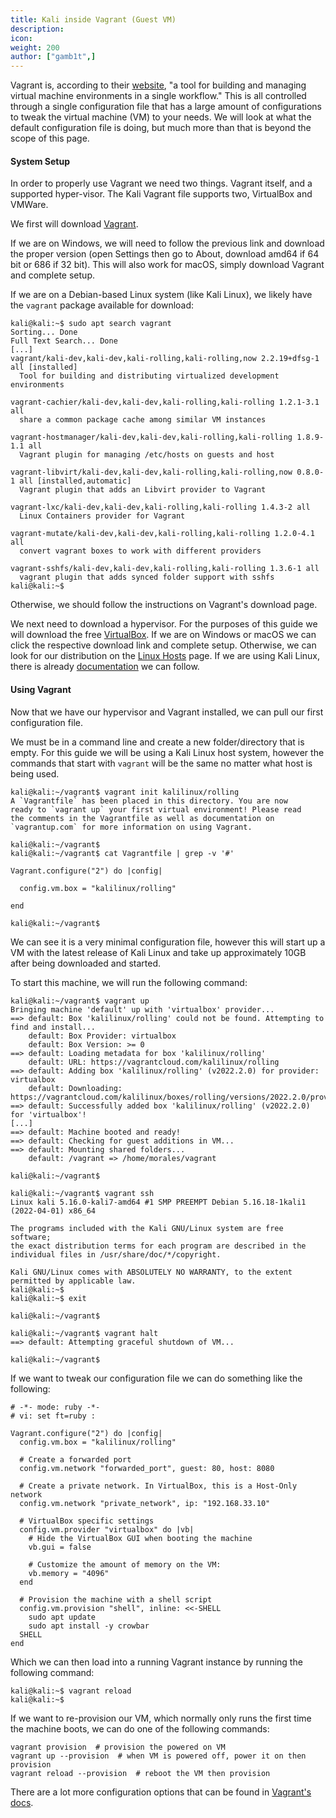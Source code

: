 ```yaml
---
title: Kali inside Vagrant (Guest VM)
description:
icon:
weight: 200
author: ["gamb1t",]
---
```


Vagrant is, according to their [website](https://www.vagrantup.com/), "a tool for building and managing virtual machine environments in a single workflow." This is all controlled through a single configuration file that has a large amount of configurations to tweak the virtual machine (VM) to your needs. We will look at what the default configuration file is doing, but much more than that is beyond the scope of this page.

#### System Setup

In order to properly use Vagrant we need two things. Vagrant itself, and a supported hyper-visor. The Kali Vagrant file supports two, VirtualBox and VMWare.

We first will download [Vagrant](https://www.vagrantup.com/downloads).

If we are on Windows, we will need to follow the previous link and download the proper version (open Settings then go to About, download amd64 if 64 bit or 686 if 32 bit). This will also work for macOS, simply download Vagrant and complete setup.

If we are on a Debian-based Linux system (like Kali Linux), we likely have the `vagrant` package available for download:

```console
kali@kali:~$ sudo apt search vagrant
Sorting... Done
Full Text Search... Done
[...]
vagrant/kali-dev,kali-dev,kali-rolling,kali-rolling,now 2.2.19+dfsg-1 all [installed]
  Tool for building and distributing virtualized development environments

vagrant-cachier/kali-dev,kali-dev,kali-rolling,kali-rolling 1.2.1-3.1 all
  share a common package cache among similar VM instances

vagrant-hostmanager/kali-dev,kali-dev,kali-rolling,kali-rolling 1.8.9-1.1 all
  Vagrant plugin for managing /etc/hosts on guests and host

vagrant-libvirt/kali-dev,kali-dev,kali-rolling,kali-rolling,now 0.8.0-1 all [installed,automatic]
  Vagrant plugin that adds an Libvirt provider to Vagrant

vagrant-lxc/kali-dev,kali-dev,kali-rolling,kali-rolling 1.4.3-2 all
  Linux Containers provider for Vagrant

vagrant-mutate/kali-dev,kali-dev,kali-rolling,kali-rolling 1.2.0-4.1 all
  convert vagrant boxes to work with different providers

vagrant-sshfs/kali-dev,kali-dev,kali-rolling,kali-rolling 1.3.6-1 all
  vagrant plugin that adds synced folder support with sshfs
kali@kali:~$
```

Otherwise, we should follow the instructions on Vagrant's download page.

We next need to download a hypervisor. For the purposes of this guide we will download the free [VirtualBox](https://www.virtualbox.org/wiki/Downloads). If we are on Windows or macOS we can click the respective download link and complete setup. Otherwise, we can look for our distribution on the [Linux Hosts](https://www.virtualbox.org/wiki/Linux_Downloads) page. If we are using Kali Linux, there is already [documentation](/docs/virtualization/install-virtualbox-host/) we can follow.

#### Using Vagrant

Now that we have our hypervisor and Vagrant installed, we can pull our first configuration file.

We must be in a command line and create a new folder/directory that is empty. For this guide we will be using a Kali Linux host system, however the commands that start with `vagrant` will be the same no matter what host is being used.

```console
kali@kali:~/vagrant$ vagrant init kalilinux/rolling
A `Vagrantfile` has been placed in this directory. You are now
ready to `vagrant up` your first virtual environment! Please read
the comments in the Vagrantfile as well as documentation on
`vagrantup.com` for more information on using Vagrant.

kali@kali:~/vagrant$
kali@kali:~/vagrant$ cat Vagrantfile | grep -v '#'

Vagrant.configure("2") do |config|

  config.vm.box = "kalilinux/rolling"

end

kali@kali:~/vagrant$
```

We can see it is a very minimal configuration file, however this will start up a VM with the latest release of Kali Linux and take up approximately 10GB after being downloaded and started.

To start this machine, we will run the following command:

```console
kali@kali:~/vagrant$ vagrant up
Bringing machine 'default' up with 'virtualbox' provider...
==> default: Box 'kalilinux/rolling' could not be found. Attempting to find and install...
    default: Box Provider: virtualbox
    default: Box Version: >= 0
==> default: Loading metadata for box 'kalilinux/rolling'
    default: URL: https://vagrantcloud.com/kalilinux/rolling
==> default: Adding box 'kalilinux/rolling' (v2022.2.0) for provider: virtualbox
    default: Downloading: https://vagrantcloud.com/kalilinux/boxes/rolling/versions/2022.2.0/providers/virtualbox.box
==> default: Successfully added box 'kalilinux/rolling' (v2022.2.0) for 'virtualbox'!
[...]
==> default: Machine booted and ready!
==> default: Checking for guest additions in VM...
==> default: Mounting shared folders...
    default: /vagrant => /home/morales/vagrant

kali@kali:~/vagrant$

kali@kali:~/vagrant$ vagrant ssh
Linux kali 5.16.0-kali7-amd64 #1 SMP PREEMPT Debian 5.16.18-1kali1 (2022-04-01) x86_64

The programs included with the Kali GNU/Linux system are free software;
the exact distribution terms for each program are described in the
individual files in /usr/share/doc/*/copyright.

Kali GNU/Linux comes with ABSOLUTELY NO WARRANTY, to the extent
permitted by applicable law.
kali@kali:~$
kali@kali:~$ exit

kali@kali:~/vagrant$

kali@kali:~/vagrant$ vagrant halt
==> default: Attempting graceful shutdown of VM...

kali@kali:~/vagrant$
```

If we want to tweak our configuration file we can do something like the following:

```plaintext
# -*- mode: ruby -*-
# vi: set ft=ruby :

Vagrant.configure("2") do |config|
  config.vm.box = "kalilinux/rolling"

  # Create a forwarded port
  config.vm.network "forwarded_port", guest: 80, host: 8080

  # Create a private network. In VirtualBox, this is a Host-Only network
  config.vm.network "private_network", ip: "192.168.33.10"

  # VirtualBox specific settings
  config.vm.provider "virtualbox" do |vb|
    # Hide the VirtualBox GUI when booting the machine
    vb.gui = false

    # Customize the amount of memory on the VM:
    vb.memory = "4096"
  end

  # Provision the machine with a shell script
  config.vm.provision "shell", inline: <<-SHELL
    sudo apt update
    sudo apt install -y crowbar
  SHELL
end
```

Which we can then load into a running Vagrant instance by running the following command:

```console
kali@kali:~$ vagrant reload
kali@kali:~$
```

If we want to re-provision our VM, which normally only runs the first time the machine boots, we can do one of the following commands:

```console
vagrant provision  # provision the powered on VM
vagrant up --provision  # when VM is powered off, power it on then provision
vagrant reload --provision  # reboot the VM then provision
```

There are a lot more configuration options that can be found in [Vagrant's docs](https://www.vagrantup.com/docs/vagrantfile/machine_settings).
